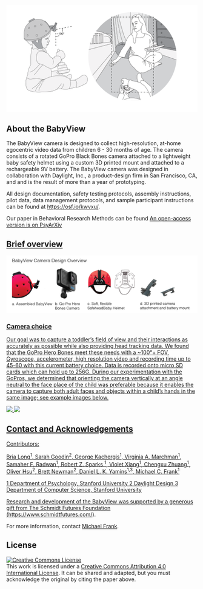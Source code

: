 ![babyview_photo.png](BabyViewFigureBones10_19_22.png)


## About the BabyView

The BabyView camera is designed to collect high-resolution, at-home egocentric video data from children 6 - 30 months of age. The camera consists of a rotated GoPro Black Bones camera attached to a lightweight baby safety helmet using a custom 3D printed mount and attached to a rechargeable 9V battery. The BabyView camera was designed in collaboration with Daylight, Inc., a product-design firm in San Francisco, CA, and and is the result of more than a year of prototyping.

All design documentation, safety testing protocols, assembly instructions, pilot data, data management protocols, and sample participant instructions can be found at https://osf.io/kwvxu/. 

Our paper in Behavioral Research Methods can be found <a rel="here:" href="http://creativecommons.org/licenses/by/4.0/](https://doi.org/10.3758/s13428-023-02206-1"> 
An open-access version is on PsyArXiv <a rel="here:" href="https://psyarxiv.com/238jk/">  

## Brief overview

![camera_design_bones.png](camera_design_bones.png)


### Camera choice 
Our goal was to capture a toddler’s field of view and their interactions as accurately as possible while also providing head tracking data. We found that the GoPro Hero Bones meet these needs with a ~100°+ FOV, Gyroscope, accelerometer, high resolution video and recording time up to 45-60 with this current battery choice. Data is recorded onto micro SD cards which can hold up to 256G. During our experimentation with the GoPros, we determined that orienting the camera vertically at an angle neutral to the face place of the child was preferable because it enables the camera to capture both adult faces and objects within a child’s hands in the same image; see example images below.

<p float="left">
<img src="example_frame_1.png" width="350">
<img src="example_frame_2.png" width="350">
</p>

## Contact and Acknowledgements


Contributors: 

Bria Long<sup>1</sup>, Sarah Goodin<sup>2</sup>, George Kachergis<sup>1</sup>, Virginia A. Marchman<sup>1</sup>, Samaher F. Radwan<sup>1</sup>, Robert Z. Sparks <sup>1</sup>,
Violet Xiang<sup>1</sup>, Chengxu Zhuang<sup>1</sup>, Oliver Hsu<sup>2</sup>, Brett Newman<sup>2</sup>, Daniel L. K. Yamins<sup>1,3</sup>, Michael C. Frank<sup>1</sup>

1 Department of Psychology, Stanford University
2 Daylight Design
3 Department of Computer Science, Stanford University

Research and development of the BabyView was supported by a generous gift from The Schmidt Futures Foundation (https://www.schmidtfutures.com/).

For more information, contact [Michael Frank](http://web.stanford.edu/~mcfrank/).

## License

<a rel="license" href="http://creativecommons.org/licenses/by/4.0/"><img alt="Creative Commons License" style="border-width:0" src="https://i.creativecommons.org/l/by/4.0/88x31.png" /></a><br />This work is licensed under a <a rel="license" href="http://creativecommons.org/licenses/by/4.0/">Creative Commons Attribution 4.0 International License</a>. It can be shared and adapted, but you must acknowledge the original by citing the paper above. 
